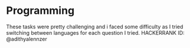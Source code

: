 # Programming
These tasks were pretty challenging and i faced some difficulty as I tried switching between languages for each question I tried. HACKERRANK ID: @adithyalennzer
